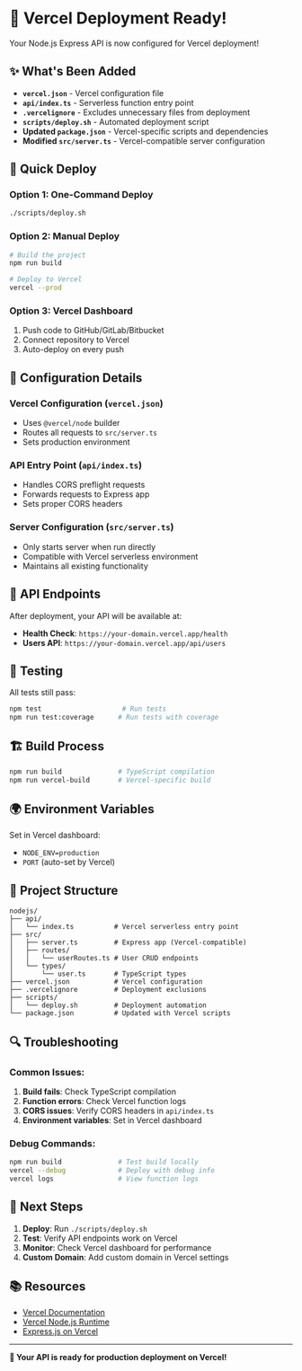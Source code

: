 # 🚀 Vercel Deployment Ready!

Your Node.js Express API is now configured for Vercel deployment!

## ✨ What's Been Added

- **`vercel.json`** - Vercel configuration file
- **`api/index.ts`** - Serverless function entry point
- **`.vercelignore`** - Excludes unnecessary files from deployment
- **`scripts/deploy.sh`** - Automated deployment script
- **Updated `package.json`** - Vercel-specific scripts and dependencies
- **Modified `src/server.ts`** - Vercel-compatible server configuration

## 🚀 Quick Deploy

### Option 1: One-Command Deploy

```bash
./scripts/deploy.sh
```

### Option 2: Manual Deploy

```bash
# Build the project
npm run build

# Deploy to Vercel
vercel --prod
```

### Option 3: Vercel Dashboard

1. Push code to GitHub/GitLab/Bitbucket
2. Connect repository to Vercel
3. Auto-deploy on every push

## 🔧 Configuration Details

### Vercel Configuration (`vercel.json`)

- Uses `@vercel/node` builder
- Routes all requests to `src/server.ts`
- Sets production environment

### API Entry Point (`api/index.ts`)

- Handles CORS preflight requests
- Forwards requests to Express app
- Sets proper CORS headers

### Server Configuration (`src/server.ts`)

- Only starts server when run directly
- Compatible with Vercel serverless environment
- Maintains all existing functionality

## 📱 API Endpoints

After deployment, your API will be available at:

- **Health Check**: `https://your-domain.vercel.app/health`
- **Users API**: `https://your-domain.vercel.app/api/users`

## 🧪 Testing

All tests still pass:

```bash
npm test                    # Run tests
npm run test:coverage      # Run tests with coverage
```

## 🏗️ Build Process

```bash
npm run build              # TypeScript compilation
npm run vercel-build       # Vercel-specific build
```

## 🌍 Environment Variables

Set in Vercel dashboard:

- `NODE_ENV=production`
- `PORT` (auto-set by Vercel)

## 📁 Project Structure

```
nodejs/
├── api/
│   └── index.ts          # Vercel serverless entry point
├── src/
│   ├── server.ts         # Express app (Vercel-compatible)
│   ├── routes/
│   │   └── userRoutes.ts # User CRUD endpoints
│   └── types/
│       └── user.ts       # TypeScript types
├── vercel.json           # Vercel configuration
├── .vercelignore         # Deployment exclusions
├── scripts/
│   └── deploy.sh         # Deployment automation
└── package.json          # Updated with Vercel scripts
```

## 🔍 Troubleshooting

### Common Issues:

1. **Build fails**: Check TypeScript compilation
2. **Function errors**: Check Vercel function logs
3. **CORS issues**: Verify CORS headers in `api/index.ts`
4. **Environment variables**: Set in Vercel dashboard

### Debug Commands:

```bash
npm run build              # Test build locally
vercel --debug             # Deploy with debug info
vercel logs                # View function logs
```

## 🎯 Next Steps

1. **Deploy**: Run `./scripts/deploy.sh`
2. **Test**: Verify API endpoints work on Vercel
3. **Monitor**: Check Vercel dashboard for performance
4. **Custom Domain**: Add custom domain in Vercel settings

## 📚 Resources

- [Vercel Documentation](https://vercel.com/docs)
- [Vercel Node.js Runtime](https://vercel.com/docs/runtimes#official-runtimes/node-js)
- [Express.js on Vercel](https://vercel.com/guides/express-js-vercel)

---

**🎉 Your API is ready for production deployment on Vercel!**
